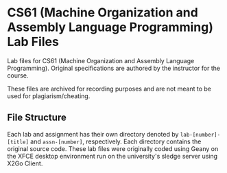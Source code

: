 # CS61 (Machine Organization and Assembly Language Programming) Lab Files
Lab files for CS61 (Machine Organization and Assembly Language Programming). Original specifications are authored by the instructor for the course. 

These files are archived for recording purposes and are not meant to be used for plagiarism/cheating.

## File Structure
Each lab and assignment has their own directory denoted by `lab-[number]-[title]` and `assn-[number]`, respectively. Each directory contains the original source code. These lab files were originally coded using Geany on the XFCE desktop environment run on the university's sledge server using X2Go Client.
